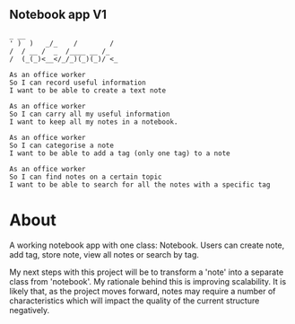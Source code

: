 ## Notebook app V1

```
_ __                      
' )  )   _/_    /        /
/  / __ /  _  /____ __ /_
/  (_(_)<__</_/_)(_)(_)/ <_
```

```
As an office worker
So I can record useful information
I want to be able to create a text note

As an office worker
So I can carry all my useful information
I want to keep all my notes in a notebook.

As an office worker
So I can categorise a note
I want to be able to add a tag (only one tag) to a note

As an office worker
So I can find notes on a certain topic
I want to be able to search for all the notes with a specific tag
```


# About
A working notebook app with one class: Notebook.
Users can create note, add tag, store note, view all notes or search by tag.

My next steps with this project will be to transform a 'note' into a separate class
from 'notebook'. My rationale behind this is improving scalability. It is likely that,
as the project moves forward, notes may require a number of characteristics which will impact the
quality of the current structure negatively.
